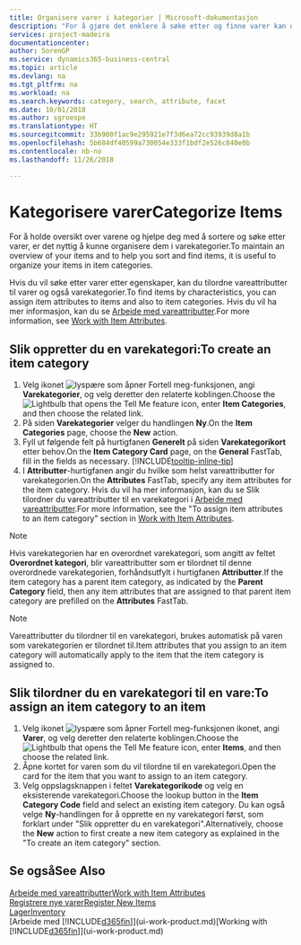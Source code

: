 ```yaml
---
title: Organisere varer i kategorier | Microsoft-dokumentasjon
description: "For å gjøre det enklere å søke etter og finne varer kan du tilordne vareattributter og organisere varer i kategorier."
services: project-madeira
documentationcenter: 
author: SorenGP
ms.service: dynamics365-business-central
ms.topic: article
ms.devlang: na
ms.tgt_pltfrm: na
ms.workload: na
ms.search.keywords: category, search, attribute, facet
ms.date: 10/01/2018
ms.author: sgroespe
ms.translationtype: HT
ms.sourcegitcommit: 33b900f1ac9e295921e7f3d6ea72cc93939d8a1b
ms.openlocfilehash: 5b684df40599a730054e333f1bdf2e526c840e0b
ms.contentlocale: nb-no
ms.lasthandoff: 11/26/2018

---
```

# <a name="categorize-items"></a><span data-ttu-id="2e900-103">Kategorisere varer</span><span class="sxs-lookup"><span data-stu-id="2e900-103">Categorize Items</span></span>
<span data-ttu-id="2e900-104">For å holde oversikt over varene og hjelpe deg med å sortere og søke etter varer, er det nyttig å kunne organisere dem i varekategorier.</span><span class="sxs-lookup"><span data-stu-id="2e900-104">To maintain an overview of your items and to help you sort and find items, it is useful to organize your items in item categories.</span></span>

<span data-ttu-id="2e900-105">Hvis du vil søke etter varer etter egenskaper, kan du tilordne vareattributter til varer og også varekategorier.</span><span class="sxs-lookup"><span data-stu-id="2e900-105">To find items by characteristics, you can assign item attributes to items and also to item categories.</span></span> <span data-ttu-id="2e900-106">Hvis du vil ha mer informasjon, kan du se [Arbeide med vareattributter](inventory-how-work-item-attributes.md).</span><span class="sxs-lookup"><span data-stu-id="2e900-106">For more information, see [Work with Item Attributes](inventory-how-work-item-attributes.md).</span></span>

## <a name="to-create-an-item-category"></a><span data-ttu-id="2e900-107">Slik oppretter du en varekategori:</span><span class="sxs-lookup"><span data-stu-id="2e900-107">To create an item category</span></span>
1. <span data-ttu-id="2e900-108">Velg ikonet ![lyspære som åpner Fortell meg-funksjonen](media/ui-search/search_small.png "Fortell hva du vil gjøre"), angi **Varekategorier**, og velg deretter den relaterte koblingen.</span><span class="sxs-lookup"><span data-stu-id="2e900-108">Choose the ![Lightbulb that opens the Tell Me feature](media/ui-search/search_small.png "Tell me what you want to do") icon, enter **Item Categories**, and then choose the related link.</span></span>
2. <span data-ttu-id="2e900-109">På siden **Varekategorier** velger du handlingen **Ny**.</span><span class="sxs-lookup"><span data-stu-id="2e900-109">On the **Item Categories** page, choose the **New** action.</span></span>
3. <span data-ttu-id="2e900-110">Fyll ut følgende felt på hurtigfanen **Generelt** på siden **Varekategorikort** etter behov.</span><span class="sxs-lookup"><span data-stu-id="2e900-110">On the **Item Category Card** page, on the **General** FastTab, fill in the fields as necessary.</span></span> [!INCLUDE[tooltip-inline-tip](includes/tooltip-inline-tip_md.md)]
4. <span data-ttu-id="2e900-111">I **Attributter**-hurtigfanen angir du hvilke som helst vareattributter for varekategorien.</span><span class="sxs-lookup"><span data-stu-id="2e900-111">On the **Attributes** FastTab, specify any item attributes for the item category.</span></span> <span data-ttu-id="2e900-112">Hvis du vil ha mer informasjon, kan du se Slik tilordner du vareattributter til en varekategori i [Arbeide med vareattributter](inventory-how-work-item-attributes.md).</span><span class="sxs-lookup"><span data-stu-id="2e900-112">For more information, see the "To assign item attributes to an item category" section in [Work with Item Attributes](inventory-how-work-item-attributes.md).</span></span>

> [!NOTE]  
>   <span data-ttu-id="2e900-113">Hvis varekategorien har en overordnet varekategori, som angitt av feltet **Overordnet kategori**, blir vareattributter som er tilordnet til denne overordnede varekategorien, forhåndsutfylt i hurtigfanen **Attributter**.</span><span class="sxs-lookup"><span data-stu-id="2e900-113">If the item category has a parent item category, as indicated by the **Parent Category** field, then any item attributes that are assigned to that parent item category are prefilled on the **Attributes** FastTab.</span></span>

> [!NOTE]  
>   <span data-ttu-id="2e900-114">Vareattributter du tilordner til en varekategori, brukes automatisk på varen som varekategorien er tilordnet til.</span><span class="sxs-lookup"><span data-stu-id="2e900-114">Item attributes that you assign to an item category will automatically apply to the item that the item category is assigned to.</span></span>

## <a name="to-assign-an-item-category-to-an-item"></a><span data-ttu-id="2e900-115">Slik tilordner du en varekategori til en vare:</span><span class="sxs-lookup"><span data-stu-id="2e900-115">To assign an item category to an item</span></span>
1. <span data-ttu-id="2e900-116">Velg ikonet ![lyspære som åpner Fortell meg-funksjonen](media/ui-search/search_small.png "Fortell hva du vil gjøre") ikonet, angi **Varer**, og velg deretter den relaterte koblingen.</span><span class="sxs-lookup"><span data-stu-id="2e900-116">Choose the ![Lightbulb that opens the Tell Me feature](media/ui-search/search_small.png "Tell me what you want to do") icon, enter **Items**, and then choose the related link.</span></span>
2. <span data-ttu-id="2e900-117">Åpne kortet for varen som du vil tilordne til en varekategori.</span><span class="sxs-lookup"><span data-stu-id="2e900-117">Open the card for the item that you want to assign to an item category.</span></span>
3. <span data-ttu-id="2e900-118">Velg oppslagsknappen i feltet **Varekategorikode** og velg en eksisterende varekategori.</span><span class="sxs-lookup"><span data-stu-id="2e900-118">Choose the lookup button in the **Item Category Code** field and select an existing item category.</span></span> <span data-ttu-id="2e900-119">Du kan også velge **Ny**-handlingen for å opprette en ny varekategori først, som forklart under "Slik oppretter du en varekategori".</span><span class="sxs-lookup"><span data-stu-id="2e900-119">Alternatively, choose the **New** action to first create a new item category as explained in the "To create an item category" section.</span></span>

## <a name="see-also"></a><span data-ttu-id="2e900-120">Se også</span><span class="sxs-lookup"><span data-stu-id="2e900-120">See Also</span></span>
[<span data-ttu-id="2e900-121">Arbeide med vareattributter</span><span class="sxs-lookup"><span data-stu-id="2e900-121">Work with Item Attributes</span></span>](inventory-how-work-item-attributes.md)  
[<span data-ttu-id="2e900-122">Registrere nye varer</span><span class="sxs-lookup"><span data-stu-id="2e900-122">Register New Items</span></span>](inventory-how-register-new-items.md)  
[<span data-ttu-id="2e900-123">Lager</span><span class="sxs-lookup"><span data-stu-id="2e900-123">Inventory</span></span>](inventory-manage-inventory.md)  
<span data-ttu-id="2e900-124">[Arbeide med [!INCLUDE[d365fin](includes/d365fin_md.md)]](ui-work-product.md)</span><span class="sxs-lookup"><span data-stu-id="2e900-124">[Working with [!INCLUDE[d365fin](includes/d365fin_md.md)]](ui-work-product.md)</span></span>

